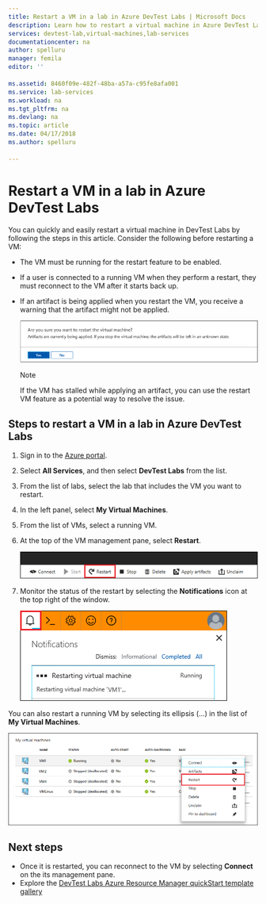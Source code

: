 ```yaml
---
title: Restart a VM in a lab in Azure DevTest Labs | Microsoft Docs
description: Learn how to restart a virtual machine in Azure DevTest Labs
services: devtest-lab,virtual-machines,lab-services
documentationcenter: na
author: spelluru
manager: femila
editor: ''

ms.assetid: 8460f09e-482f-48ba-a57a-c95fe8afa001
ms.service: lab-services
ms.workload: na
ms.tgt_pltfrm: na
ms.devlang: na
ms.topic: article
ms.date: 04/17/2018
ms.author: spelluru

---
```

# Restart a VM in a lab in Azure DevTest Labs
You can quickly and easily restart a virtual machine in  DevTest Labs by following the steps in this article. Consider the following before restarting a VM:

- The VM must be running for the restart feature to be enabled.
- If a user is connected to a running VM when they perform a restart, they must reconnect to the VM after it starts back up.
- If an artifact is being applied when you restart the VM, you receive a warning that the artifact might not be applied. 

    ![Warning when restarting while applying artifacts](./media/devtest-lab-restart-vm/devtest-lab-restart-vm-apply-artifacts.png)


   > [!NOTE]
   > If the VM has stalled while applying an artifact, you can use the restart VM feature as a potential way to resolve the issue.
   >
   >

## Steps to restart a VM in a lab in Azure DevTest Labs
1. Sign in to the [Azure portal](http://go.microsoft.com/fwlink/p/?LinkID=525040).
1. Select **All Services**, and then select **DevTest Labs** from the list.
1. From the list of labs, select the lab that includes the VM  you want to restart.  
1. In the left panel, select **My Virtual Machines**. 
1. From the list of VMs, select a running VM.
1. At the top of the VM management pane, select **Restart**.  

    ![Restart VM button](./media/devtest-lab-restart-vm/devtest-lab-restart-vm.png)

1. Monitor the status of the restart by selecting the **Notifications** icon at the top right of the window.

    ![Viewing the status of the VM restart](./media/devtest-lab-restart-vm/devtest-lab-restart-notification.png)

You can also restart a running VM by selecting its ellipsis (...) in the list of **My Virtual Machines**.

![Restart VM through ellipses](./media/devtest-lab-restart-vm/devtest-lab-restart-elipses.png)

## Next steps
* Once it is restarted, you can reconnect to the VM by selecting **Connect** on the its management pane.
* Explore the [DevTest Labs Azure Resource Manager quickStart template gallery](https://github.com/Azure/azure-devtestlab/tree/master/Samples)

